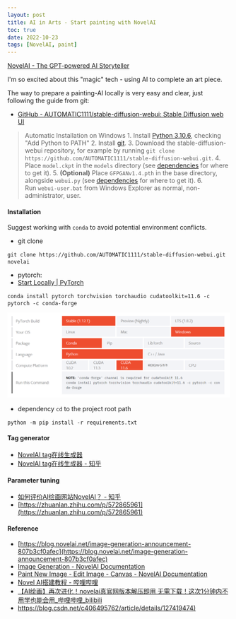 ```yaml
---
layout: post
title: AI in Arts - Start painting with NovelAI
toc: true
date: 2022-10-23
tags: [NovelAI, paint]
---
```

[NovelAI - The GPT-powered AI Storyteller](https://novelai.net/)

I'm so excited about this "magic" tech - using AI to complete an art piece.

The way to prepare a painting-AI locally is very easy and clear, just following the guide from git:
+ [GitHub - AUTOMATIC1111/stable-diffusion-webui: Stable Diffusion web UI](https://github.com/AUTOMATIC1111/stable-diffusion-webui)
> Automatic Installation on Windows
	1.  Install [Python 3.10.6](https://www.python.org/downloads/windows/), checking "Add Python to PATH"
	2.  Install [git](https://git-scm.com/download/win).
	3.  Download the stable-diffusion-webui repository, for example by running `git clone https://github.com/AUTOMATIC1111/stable-diffusion-webui.git`.
	4.  Place `model.ckpt` in the `models` directory (see [dependencies](https://github.com/AUTOMATIC1111/stable-diffusion-webui/wiki/Dependencies) for where to get it).
	5.  __(Optional)__ Place `GFPGANv1.4.pth` in the base directory, alongside `webui.py` (see [dependencies](https://github.com/AUTOMATIC1111/stable-diffusion-webui/wiki/Dependencies) for where to get it).
	6.  Run `webui-user.bat` from Windows Explorer as normal, non-administrator, user.


#### Installation

Suggest working with `conda` to avoid potential environment conflicts.

+ git clone
```
git clone https://github.com/AUTOMATIC1111/stable-diffusion-webui.git novelai
```

+ pytorch:
+ [Start Locally | PyTorch](https://pytorch.org/get-started/locally/)
```
conda install pytorch torchvision torchaudio cudatoolkit=11.6 -c pytorch -c conda-forge
```

![pytorch](/assets/collections/20221022170630.png)

+ dependency
`cd` to the project root path
```
python -m pip install -r requirements.txt
```

#### Tag generator
+ [NovelAI tag在线生成器](https://wolfchen.top/tag/?from=zhihu)
+ [NovelAI tag在线生成器 - 知乎](https://zhuanlan.zhihu.com/p/573340345#:~:text=NovelAI%E4%B8%AD%EF%BC%8C%20%7B%7D%E5%8F%AF%E4%BB%A5%E7%94%A8%E6%9D%A5%E5%A2%9E%E5%8A%A0%E6%9D%83%E9%87%8D%EF%BC%8C%E5%B0%B1%E6%98%AF%E4%BC%9A%E4%BC%98%E5%85%88%E7%94%9F%E6%88%90%E6%9C%89%E5%A4%A7%E6%8B%AC%E5%8F%B7%E7%9B%B8%E5%85%B3%E7%9A%84%E5%86%85%E5%AE%B9%E3%80%82%20%E6%AF%8F%E4%B8%AA%E5%A4%A7%E6%8B%AC%E5%8F%B7%E6%9D%83%E9%87%8D%E6%98%AF1.05%EF%BC%8C%E6%99%AE%E9%80%9A%E7%9A%84%E6%98%AF1%EF%BC%8C%E5%8F%AF%E4%BB%A5%E5%B5%8C%E5%A5%97%EF%BC%8C%E4%BE%8B%E5%A6%82%20%7B%20%7Bbondage%7D%7D,Stable-diffusion%E4%B8%AD%EF%BC%8C%E5%A2%9E%E5%8A%A0%E6%9D%83%E9%87%8D%E7%9A%84%E6%98%AF%E6%99%AE%E9%80%9A%E7%9A%84%20%E8%8B%B1%E6%96%87%20%E6%8B%AC%E5%8F%B7%20%28%29%EF%BC%8C%E4%B9%9F%E5%8F%AF%E4%BB%A5%E5%B5%8C%E5%A5%97%EF%BC%8C%E4%BE%8B%E5%A6%82%20%28%28bondage%29%29)

#### Parameter tuning
+ [如何评价AI绘画网站NovelAI？ - 知乎](https://www.zhihu.com/question/558019952/answers/updated)
+ [https://zhuanlan.zhihu.com/p/572865961](https://zhuanlan.zhihu.com/p/572865961)

#### Reference
+ [https://blog.novelai.net/image-generation-announcement-807b3cf0afec](https://blog.novelai.net/image-generation-announcement-807b3cf0afec)
+ [Image Generation - NovelAI Documentation](https://docs.novelai.net/)
+ [Paint New Image - Edit Image - Canvas - NovelAI Documentation](https://docs.novelai.net/image/editimagecanvas.html#canvas--paint-new-image--edit-image)
+ [Novel AI搭建教程 - 哔哩哔哩](https://www.bilibili.com/read/cv19122535)
+ [【AI绘画】再次进化！novelai真官网版本解压即用 无需下载！这次1分钟内不用学也能会用_哔哩哔哩_bilibili](https://www.bilibili.com/video/BV1EV4y1L7dX/?vd_source=24df2e6861e218f2143199245603cf0c)
+ [https://blog.csdn.net/c406495762/article/details/127419474)](https://dreamhomes.top/posts/202104251804/)